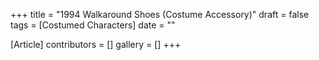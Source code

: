 +++
title = "1994 Walkaround Shoes (Costume Accessory)"
draft = false
tags = [Costumed Characters]
date = ""

[Article]
contributors = []
gallery = []
+++